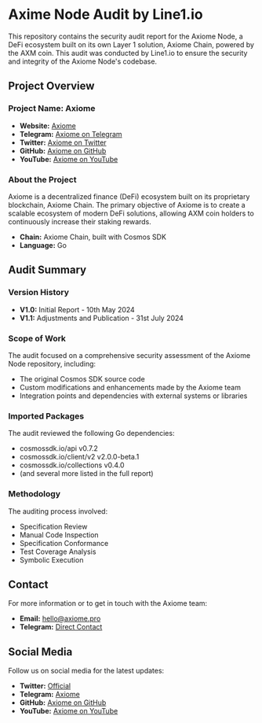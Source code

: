 
# Axime Node Audit by Line1.io

This repository contains the security audit report for the Axiome Node, a DeFi ecosystem built on its own Layer 1 solution, Axiome Chain, powered by the AXM coin. This audit was conducted by Line1.io to ensure the security and integrity of the Axiome Node's codebase.

## Project Overview

### Project Name: Axiome

- **Website:** [Axiome](https://axiome.pro)
- **Telegram:** [Axiome on Telegram](https://t.me/axiomeen)
- **Twitter:** [Axiome on Twitter](https://twitter.com/axiome_pro)
- **GitHub:** [Axiome on GitHub](https://github.com/axiome-pro)
- **YouTube:** [Axiome on YouTube](https://www.youtube.com/@axiome_ru)

### About the Project

Axiome is a decentralized finance (DeFi) ecosystem built on its proprietary blockchain, Axiome Chain. The primary objective of Axiome is to create a scalable ecosystem of modern DeFi solutions, allowing AXM coin holders to continuously increase their staking rewards.

- **Chain:** Axiome Chain, built with Cosmos SDK
- **Language:** Go

## Audit Summary

### Version History

- **V1.0:** Initial Report - 10th May 2024
- **V1.1:** Adjustments and Publication - 31st July 2024

### Scope of Work

The audit focused on a comprehensive security assessment of the Axiome Node repository, including:
- The original Cosmos SDK source code
- Custom modifications and enhancements made by the Axiome team
- Integration points and dependencies with external systems or libraries

### Imported Packages

The audit reviewed the following Go dependencies:
- cosmossdk.io/api v0.7.2
- cosmossdk.io/client/v2 v2.0.0-beta.1
- cosmossdk.io/collections v0.4.0
- (and several more listed in the full report)

### Methodology

The auditing process involved:
- Specification Review
- Manual Code Inspection
- Specification Conformance
- Test Coverage Analysis
- Symbolic Execution

## Contact

For more information or to get in touch with the Axiome team:
- **Email:** [hello@axiome.pro](mailto:hello@axiome.pro)
- **Telegram:** [Direct Contact](http://t.me/axiome_pro)

## Social Media

Follow us on social media for the latest updates:
- **Twitter:** [Official](https://twitter.com/axiome_pro)
- **Telegram:** [Axiome](https://t.me/axiomeen)
- **GitHub:** [Axiome on GitHub](https://github.com/axiome-pro)
- **YouTube:** [Axiome on YouTube](https://www.youtube.com/@axiome_ru)
